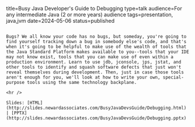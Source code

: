 title=Busy Java Developer's Guide to Debugging
type=talk
audience=For any intermediate Java (2 or more years) audience
tags=presentation, java,jvm
date=2024-05-06
status=published
~~~~~~

Bugs? We all know your code has no bugs, but someday, you're going to find yourself tracking down a bug in somebody else's code, and that's when it's going to be helpful to make use of the wealth of tools that the Java Standard Platform makes available to you--tools that your IDE may not know exist, tools that you can make use of even within a production environment. Learn to use jdb, jconsole, jps, jstat, and other tools to identify and squash software defects that just won't reveal themselves during development. Then, just in case those tools aren't enough for you, we'll look at how to write your own, special-purpose tools using the same technology backplane.
    
<hr />

Slides: [HTML](http://slides.newardassociates.com/BusyJavaDevsGuide/Debugging.html) | [PPTX](http://slides.newardassociates.com/BusyJavaDevsGuide/Debugging.pptx)
